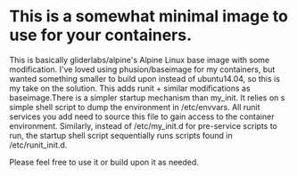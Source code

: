 # This is a somewhat minimal image to use for your containers.

This is basically gliderlabs/alpine's Alpine Linux base image with some modification. I've loved using phusion/baseimage for my containers, but wanted something smaller to build upon instead of ubuntu14.04, so this is my take on the solution. This adds runit + similar modifications as baseimage.There is a simpler startup mechanism than my_init. It relies on s simple shell script to dump the environment in /etc/envvars. All runit services you add need to source this file to gain access to the container environment. Similarly, instead of /etc/my_init.d for pre-service scripts to run, the startup shell script sequentially runs scripts found in /etc/runit_init.d.

Please feel free to use it or build upon it as needed. 
